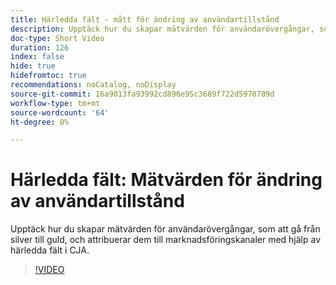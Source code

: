 ```yaml
---
title: Härledda fält - mått för ändring av användartillstånd
description: Upptäck hur du skapar mätvärden för användarövergångar, som att gå från silver till guld, och attribuerar dem till marknadsföringskanaler med hjälp av härledda fält i CJA.
doc-type: Short Video
duration: 126
index: false
hide: true
hidefromtoc: true
recommendations: noCatalog, noDisplay
source-git-commit: 16a9013fa93992cd896e95c3689f722d5970789d
workflow-type: tm+mt
source-wordcount: '64'
ht-degree: 0%

---
```



# Härledda fält: Mätvärden för ändring av användartillstånd

Upptäck hur du skapar mätvärden för användarövergångar, som att gå från silver till guld, och attribuerar dem till marknadsföringskanaler med hjälp av härledda fält i CJA.

<!-- 85_S103_3442450_125_derived-fields-user-state-change-metrics -->
>[!VIDEO](https://video.tv.adobe.com/v/3458355/?learn=on&enablevpops=true)
